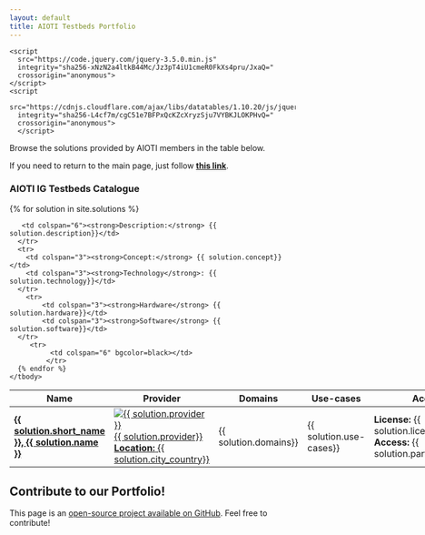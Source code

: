 ```yaml
---
layout: default
title: AIOTI Testbeds Portfolio
---
```


<head>
    <link
      rel="stylesheet"
      href="https://cdn.jsdelivr.net/npm/bulma@0.8.2/css/bulma.min.css"
    />
    <link rel="stylesheet" href="{{ '/assets/css/main.css' | relative_url }}" />
    
    <script
      src="https://code.jquery.com/jquery-3.5.0.min.js"
      integrity="sha256-xNzN2a4ltkB44Mc/Jz3pT4iU1cmeR0FkXs4pru/JxaQ="
      crossorigin="anonymous">
    </script>
    <script
      src="https://cdnjs.cloudflare.com/ajax/libs/datatables/1.10.20/js/jquery.dataTables.min.js"
      integrity="sha256-L4cf7m/cgC51e7BFPxQcKZcXryzSju7VYBKJLOKPHvQ="
      crossorigin="anonymous">
      </script>
  </head>

Browse the solutions provided by AIOTI members in the table below.

If you need to return to the main page, just follow [**this link**](./index.html).


### AIOTI IG Testbeds Catalogue

<table id="catalogue" class="display" style="width: 900px">
    <thead>
      <tr>
        <th>Name</th>
        <th>Provider</th>
        <th>Domains</th>
        <th>Use-cases</th>
        <th>Access</th>
        <th>Testbed stage</th> 
     </tr>
    </thead>
    <tbody>
      <!--For loop that iterates over markdown frontmatter in _skus folder-->
      {% for solution in site.solutions %}
      <tr>
        <td><strong><a href="{{ solution.testbed_url }}">{{ solution.short_name }}, {{ solution.name }}</a></strong></td>
        <td><a href="{{ solution.testbed_url }}"><img src="{{ solution.provider_logo }}" alt="{{ solution.provider }}"/>{{ solution.provider}} <br> <b>Location:</b> {{ solution.city_country}}</a></td>
        <td>{{ solution.domains}}</td>
        <td>{{ solution.use-cases}}</td>
          <td><b>License:</b> {{ solution.license}} <br> <b>Access:</b> {{ solution.partner_access}}</td>
        <td>{{ solution.testbed_stage}}</td>
      </tr>
      <tr>
          
       <td colspan="6"><strong>Description:</strong> {{ solution.description}}</td>
      </tr>
      <tr>
        <td colspan="3"><strong>Concept:</strong> {{ solution.concept}}</td>
        <td colspan="3"><strong>Technology</strong>: {{ solution.technology}}</td>
      </tr>
        <tr>
            <td colspan="3"><strong>Hardware</strong> {{ solution.hardware}}</td>
            <td colspan="3"><strong>Software</strong> {{ solution.software}}</td>
      </tr>
         <tr>
              <td colspan="6" bgcolor=black></td>
             </tr>
      {% endfor %}
    </tbody>
  <!-- 
    <tfoot>
      <tr>
        <th>Name</th>
        <th>Position</th>
        <th>Description</th>
      </tr>
    </tfoot> -->
  </table>


## Contribute to our Portfolio!

This page is an [open-source project available on GitHub](https://github.com/AIOTIEU/testbeds). Feel free to contribute!

<script>
$(document).ready(function() {
    $('#catalogue').DataTable();
} );
</script>
